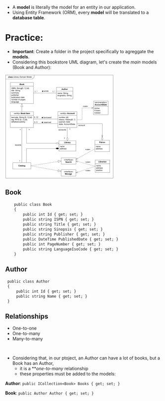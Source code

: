 
-  A **model** is literally the model for an entity in our application.
-  Using Entity Framework (ORM), every **model** will be translated to a **database table**.
# Practice:
-  **Important**: Create a folder in the project specifically to agreggate the **models**.
-  Considering this bookstore UML diagram, let's create the *main* models (Book and Author):

![uml diagram](library-domain-uml-class-diagram-example.png)

## Book

```
    public class Book
    {
        public int Id { get; set; }
        public string ISPN { get; set; }
        public string Title { get; set; }
        public string Sinopsis { get; set; }
        public string Publisher { get; set; }
        public DateTime PublishedDate { get; set; }
        public int PageNumber { get; set; }
        public string LanguageIsoCode { get; set; }
    }
```


## Author

```
 public class Author
 {
     public int Id { get; set; }
     public string Name { get; set; }
 }
```


## Relationships

-  One-to-one
-  One-to-many
-  Many-to-many

<br>

-  Considering that, in our ptoject, an Author can have a lot of books, but a Book has an Author,
	-  it is a ***one-to-many* relationship
	-  these properties must be added to the models:

**Author**:
`public ICollection<Book> Books { get; set; }`

**Book**:
`public Author Author { get; set; }`
